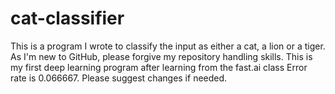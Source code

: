 # cat-classifier
This is a program I wrote to classify the input as either a cat, a lion or a tiger.
As I'm new to GitHub, please forgive my repository handling skills.
This is my first deep learning program after learning from the fast.ai class
Error rate is 0.066667.
Please suggest changes if needed.
